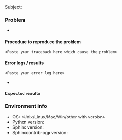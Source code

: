 Subject: <what happen when you do on which sphinx project>

### Problem
- <Detail of problem>

#### Procedure to reproduce the problem
```
<Paste your traceback here which cause the problem>
```

#### Error logs / results
```
<Paste your error log here>
```
- <public link of unexpected result if you have>

#### Expected results
<Describe what to actually do>

### Environment info
- OS: <Unix/Linux/Mac/Win/other with version>
- Python version:
- Sphinx version:
- Sphinxcontrib-ogp version: 
